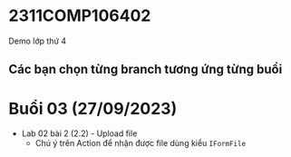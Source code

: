 # 2311COMP106402
Demo lớp thứ 4

## Các bạn chọn từng branch tương ứng từng buổi

# Buổi 03 (27/09/2023)
* Lab 02 bài 2 (2.2) - Upload file
	- Chú ý trên Action để nhận được file dùng kiểu ```IFormFile```
